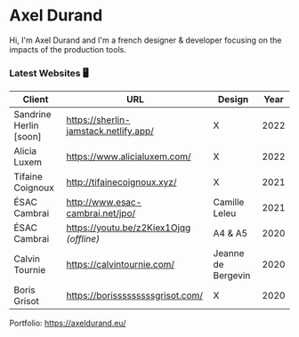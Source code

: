 # Axel Durand

Hi, I'm Axel Durand and I'm a french designer & developer focusing on the impacts of the production tools.

### Latest Websites :desktop_computer:

Client | URL | Design | Year
------------ | ------------- | ------------- | -------------
Sandrine Herlin [soon] | https://sherlin-jamstack.netlify.app/ | X | 2022
Alicia Luxem | https://www.alicialuxem.com/ | X | 2022
Tifaine Coignoux | http://tifainecoignoux.xyz/ | X | 2021
ÉSAC Cambrai | http://www.esac-cambrai.net/jpo/ | Camille Leleu | 2021
ÉSAC Cambrai | https://youtu.be/z2Kiex1Ojqg *(offline)* | A4 & A5 | 2020
Calvin Tournie | https://calvintournie.com/ | Jeanne de Bergevin | 2020
Boris Grisot | https://borisssssssssgrisot.com/ | X | 2020


Portfolio: https://axeldurand.eu/




